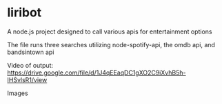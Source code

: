 # liribot
A node.js project designed to call various apis for entertainment options

The file runs three searches utilizing node-spotify-api, the omdb api, and bandsintown api

Video of output: https://drive.google.com/file/d/1J4qEEaqDC1gXO2C9iXvhB5h-IHSvlsR1/view

Images 



